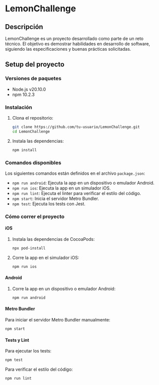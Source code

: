 # LemonChallenge

## Descripción

LemonChallenge es un proyecto desarrollado como parte de un reto técnico. El objetivo es demostrar habilidades en desarrollo de software, siguiendo las especificaciones y buenas prácticas solicitadas.

## Setup del proyecto

### Versiones de paquetes

- Node.js v20.10.0
- npm 10.2.3

### Instalación

1. Clona el repositorio:

   ```bash
   git clone https://github.com/tu-usuario/LemonChallenge.git
   cd LemonChallenge
   ```

2. Instala las dependencias:

   ```bash
   npm install
   ```

### Comandos disponibles

Los siguientes comandos están definidos en el archivo `package.json`:

- `npm run android`: Ejecuta la app en un dispositivo o emulador Android.
- `npm run ios`: Ejecuta la app en un simulador iOS.
- `npm run lint`: Ejecuta el linter para verificar el estilo del código.
- `npm start`: Inicia el servidor Metro Bundler.
- `npm test`: Ejecuta los tests con Jest.

### Cómo correr el proyecto

#### iOS

1. Instala las dependencias de CocoaPods:
   ```bash
   npx pod-install
   ```
2. Corre la app en el simulador iOS:
   ```bash
   npm run ios
   ```

#### Android

1. Corre la app en un dispositivo o emulador Android:
   ```bash
   npm run android
   ```

#### Metro Bundler

Para iniciar el servidor Metro Bundler manualmente:

```bash
npm start
```

#### Tests y Lint

Para ejecutar los tests:

```bash
npm test
```

Para verificar el estilo del código:

```bash
npm run lint
```
